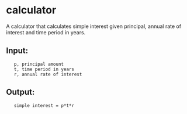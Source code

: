 # calculator

A calculator that calculates simple interest given principal, annual rate of interest and time period in years.

## Input:
```
   p, principal amount
   t, time period in years
   r, annual rate of interest
```
## Output:
```
   simple interest = p*t*r
```
